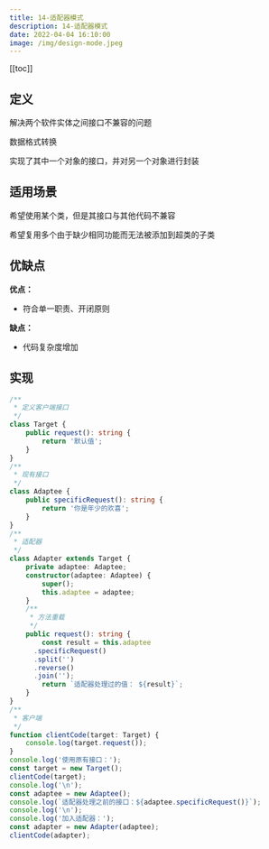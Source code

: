 ```yaml
---
title: 14-适配器模式
description: 14-适配器模式
date: 2022-04-04 16:10:00
image: /img/design-mode.jpeg
---
```


[[toc]]

## 定义

解决两个软件实体之间接口不兼容的问题

数据格式转换

实现了其中一个对象的接口，并对另一个对象进行封装

## 适用场景

希望使用某个类，但是其接口与其他代码不兼容

希望复用多个由于缺少相同功能而无法被添加到超类的子类

## 优缺点

**优点：**
- 符合单一职责、开闭原则

**缺点：**
- 代码复杂度增加

## 实现

```ts
/**
 * 定义客户端接口
 */
class Target {
	public request(): string {
		return '默认值';
	}
}
/**
 * 现有接口
 */
class Adaptee {
	public specificRequest(): string {
		return '你是年少的欢喜';
	}
}
/**
 * 适配器
 */
class Adapter extends Target {
	private adaptee: Adaptee;
	constructor(adaptee: Adaptee) {
		super();
		this.adaptee = adaptee;
	}
	/**
	 * 方法重载
	 */
	public request(): string {
		const result = this.adaptee
      .specificRequest()
      .split('')
      .reverse()
      .join('');
		return `适配器处理过的值： ${result}`;
	}
}
/**
 * 客户端
 */
function clientCode(target: Target) {
	console.log(target.request());
}
console.log('使用原有接口：');
const target = new Target();
clientCode(target);
console.log('\n');
const adaptee = new Adaptee();
console.log(`适配器处理之前的接口：${adaptee.specificRequest()}`);
console.log('\n');
console.log('加入适配器：');
const adapter = new Adapter(adaptee);
clientCode(adapter);
```